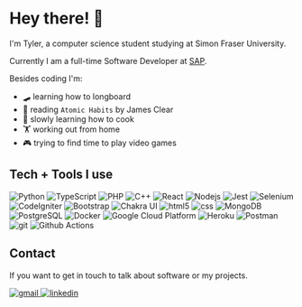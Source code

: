 # Hey there! 👋

I'm Tyler, a computer science student studying at Simon Fraser University.

Currently I am a full-time Software Developer at [SAP](https://www.sap.com/canada/).

Besides coding I'm:

- 🛹 learning how to longboard
- 📕 reading `Atomic Habits` by James Clear
- 🍳 slowly learning how to cook
- 🏋️ working out from home
- 🎮 trying to find time to play video games

## Tech + Tools I use

<p>
  <img alt="Python" src="https://img.shields.io/badge/Python-informational?style=flat-square&logo=python&logoColor=white&color=3776AB" />
  <img alt="TypeScript" src="https://img.shields.io/badge/-TypeScript-007ACC?style=flat-square&logo=typescript&logoColor=white" />
  <img alt="PHP" src="https://img.shields.io/badge/PHP-informational?style=flat-square&logo=php&logoColor=white&color=777BB4" />
  <img alt="C++" src="https://img.shields.io/badge/C++-informational?style=flat-square&logo=c%2b%2b&logoColor=white&color=00599C" />
  <img alt="React" src="https://img.shields.io/badge/-React-45b8d8?style=flat-square&logo=react&logoColor=white" />
  <img alt="Nodejs" src="https://img.shields.io/badge/-Nodejs-43853d?style=flat-square&logo=Node.js&logoColor=white" />
  <img alt="Jest" src="https://img.shields.io/badge/Jest-informational?style=flat-square&logo=jest&logoColor=white&color=C21325" />
  <img alt="Selenium" src="https://img.shields.io/badge/Selenium-informational?style=flat-square&logo=selenium&logoColor=white&color=43B02A" />
  <img alt="CodeIgniter" src="https://img.shields.io/badge/CodeIgniter-informational?style=flat-square&logo=codeigniter&logoColor=white&color=EF4223" />
  <img alt="Bootstrap" src="https://img.shields.io/badge/Bootstrap-informational?style=flat-square&logo=bootstrap&logoColor=white&color=7952B3" />
  <img alt="Chakra UI" src="https://img.shields.io/badge/-Chakra_UI-319795?style=flat-square&logo=chakra-ui&logoColor=white" />
  <img alt="html5" src="https://img.shields.io/badge/-HTML5-E34F26?style=flat-square&logo=html5&logoColor=white" />
  <img alt="css" src="https://img.shields.io/badge/CSS-informational?style=flat-square&logo=css3&logoColor=white&color=1572B6" />
  <img alt="MongoDB" src="https://img.shields.io/badge/-MongoDB-13aa52?style=flat-square&logo=mongodb&logoColor=white" />
  <img alt="PostgreSQL" src="https://img.shields.io/badge/PostgresSQL-informational?style=flat-square&logo=postgresql&logoColor=white&color=336791" />
  <img alt="Docker" src="https://img.shields.io/badge/-Docker-46a2f1?style=flat-square&logo=docker&logoColor=white" />
  <img alt="Google Cloud Platform" src="https://img.shields.io/badge/-Google_Cloud_Platform-1a73e8?style=flat-square&logo=google-cloud&logoColor=white" />
  <img alt="Heroku" src="https://img.shields.io/badge/-Heroku-430098?style=flat-square&logo=heroku&logoColor=white" />
  <img alt="Postman" src="https://img.shields.io/badge/Postman-informational?style=flat-square&logo=postman&logoColor=white&color=FF6C37" />
  <img alt="git" src="https://img.shields.io/badge/-Git-F05032?style=flat-square&logo=git&logoColor=white" />
  <img alt="Github Actions" src="https://img.shields.io/badge/Github_Actions-informational?style=flat-square&logo=github-actions&logoColor=white&color=2088FF" />
</p>

<!-- ## Skills I would like to learn

<p>
  <img alt="Next.js" src="https://img.shields.io/badge/Next.js-informational?style=flat-square&logo=next.js&logoColor=white&color=black" />
  <img alt="Gatsby" src="https://img.shields.io/badge/Gatsby-informational?style=flat-square&logo=gatsby&logoColor=white&color=663399" />
  <img alt="Redux" src="https://img.shields.io/badge/Redux-informational?style=flat-square&logo=redux&logoColor=white&color=764ABC" />

</p> -->

## Contact

If you want to get in touch to talk about software or my projects.

<a href="mailto:tylervtrinh@gmail.com"><img alt="gmail" src="https://img.shields.io/badge/Gmail-%2312100E.svg?&style=for-the-badge&logo=gmail&logoColor=white&color=EA4335" /> </a>
<a href="https://www.linkedin.com/in/bvtrinh/"><img alt="linkedin" src="https://img.shields.io/badge/LinkedIn-%2312100E.svg?&style=for-the-badge&logo=linkedin&logoColor=white&color=0077B5" /> </a>

<!--
This readme is inspired by:
https://github.com/thmsgbrt
-->
